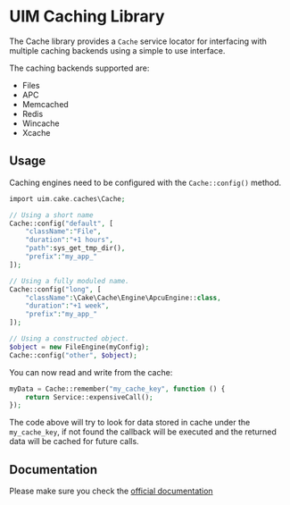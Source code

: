 # UIM Caching Library

The Cache library provides a `Cache` service locator for interfacing with multiple caching backends using
a simple to use interface.

The caching backends supported are:

* Files
* APC
* Memcached
* Redis
* Wincache
* Xcache

## Usage

Caching engines need to be configured with the `Cache::config()` method.

```php
import uim.cake.caches\Cache;

// Using a short name
Cache::config("default", [
    "className":"File",
    "duration":"+1 hours",
    "path":sys_get_tmp_dir(),
    "prefix":"my_app_"
]);

// Using a fully moduled name.
Cache::config("long", [
    "className":\Cake\Cache\Engine\ApcuEngine::class,
    "duration":"+1 week",
    "prefix":"my_app_"
]);

// Using a constructed object.
$object = new FileEngine(myConfig);
Cache::config("other", $object);
```

You can now read and write from the cache:

```php
myData = Cache::remember("my_cache_key", function () {
	return Service::expensiveCall();
});
```

The code above will try to look for data stored in cache under the `my_cache_key`, if not found
the callback will be executed and the returned data will be cached for future calls.

## Documentation

Please make sure you check the [official documentation](https://book.UIM.org/4/en/core-libraries/caching.html)


